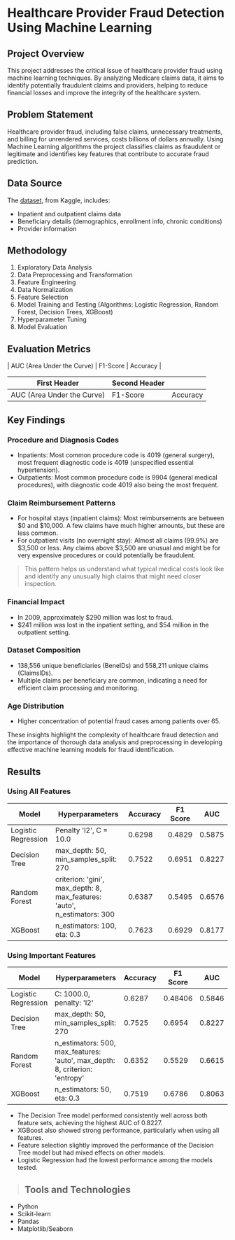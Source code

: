 # Healthcare Provider Fraud Detection Using Machine Learning

## Project Overview
This project addresses the critical issue of healthcare provider fraud using machine learning techniques. By analyzing Medicare claims data, it aims to identify potentially fraudulent claims and providers, helping to reduce financial losses and improve the integrity of the healthcare system.

## Problem Statement
Healthcare provider fraud, including false claims, unnecessary treatments, and billing for unrendered services, costs billions of dollars annually. Using Machine Learning algorithms the project classifies claims as fraudulent or legitimate and identifies key features that contribute to accurate fraud prediction.

## Data Source
The [dataset](https://www.kaggle.com/datasets/rohitrox/healthcare-provider-fraud-detection-analysis/data), from Kaggle, includes:
- Inpatient and outpatient claims data
- Beneficiary details (demographics, enrollment info, chronic conditions)
- Provider information

## Methodology
1. Exploratory Data Analysis
2. Data Preprocessing and Transformation
3. Feature Engineering
4. Data Normalization
5. Feature Selection
6. Model Training and Testing (Algorithms: Logistic Regression, Random Forest, Decision Trees, XGBoost)
7. Hyperparameter Tuning
8. Model Evaluation

## Evaluation Metrics
| AUC (Area Under the Curve)  | F1-Score  | Accuracy |

| First Header  | Second Header |                   |
| ------------- | ------------- | ------------------
| AUC (Area Under the Curve) | F1-Score  | Accuracy |

## Key Findings

### Procedure and Diagnosis Codes
- Inpatients: Most common procedure code is 4019 (general surgery), most frequent diagnostic code is 4019 (unspecified essential hypertension).
- Outpatients: Most common procedure code is 9904 (general medical procedures), with diagnostic code 4019 also being the most frequent.

### Claim Reimbursement Patterns
- For hospital stays (inpatient claims): Most reimbursements are between $0 and $10,000. A few claims have much higher amounts, but these are less common.
- For outpatient visits (no overnight stay): Almost all claims (99.9%) are $3,500 or less. Any claims above $3,500 are unusual and might be for very expensive procedures or could potentially be fraudulent.
> This pattern helps us understand what typical medical costs look like and identify any unusually high claims that might need closer inspection.

### Financial Impact
- In 2009, approximately $290 million was lost to fraud.
- $241 million was lost in the inpatient setting, and $54 million in the outpatient setting.

### Dataset Composition
- 138,556 unique beneficiaries (BeneIDs) and 558,211 unique claims (ClaimsIDs).
- Multiple claims per beneficiary are common, indicating a need for efficient claim processing and monitoring.

### Age Distribution
- Higher concentration of potential fraud cases among patients over 65.

These insights highlight the complexity of healthcare fraud detection and the importance of thorough data analysis and preprocessing in developing effective machine learning models for fraud identification.

## Results
### Using All Features

| Model               | Hyperparameters                                                    | Accuracy | F1 Score | AUC    |
|---------------------|---------------------------------------------------------------------|----------|----------|--------|
| Logistic Regression | Penalty 'l2', C = 10.0                                              | 0.6298   | 0.4829   | 0.5875 |
| Decision Tree       | max_depth: 50, min_samples_split: 270                               | 0.7522   | 0.6951   | 0.8227 |
| Random Forest       | criterion: 'gini', max_depth: 8, max_features: 'auto', n_estimators: 300 | 0.6387   | 0.5495   | 0.6576 |
| XGBoost             | n_estimators: 100, eta: 0.3                                         | 0.7623   | 0.6929   | 0.8177 |

### Using Important Features

| Model               | Hyperparameters                                                    | Accuracy | F1 Score | AUC    |
|---------------------|---------------------------------------------------------------------|----------|----------|--------|
| Logistic Regression | C: 1000.0, penalty: 'l2'                                            | 0.6287   | 0.48406  | 0.5846 |
| Decision Tree       | max_depth: 50, min_samples_split: 270                               | 0.7525   | 0.6954   | 0.8227 |
| Random Forest       | n_estimators: 500, max_features: 'auto', max_depth: 8, criterion: 'entropy' | 0.6352   | 0.5529   | 0.6615 |
| XGBoost             | n_estimators: 50, eta: 0.3                                          | 0.7519   | 0.6786   | 0.8063 |

> 
- The Decision Tree model performed consistently well across both feature sets, achieving the highest AUC of 0.8227.
- XGBoost also showed strong performance, particularly when using all features.
- Feature selection slightly improved the performance of the Decision Tree model but had mixed effects on other models.
- Logistic Regression had the lowest performance among the models tested.

> ## Tools and Technologies
- Python
- Scikit-learn
- Pandas
- Matplotlib/Seaborn


